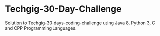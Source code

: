 # Techgig-30-Day-Challenge

Solution to Techgig-30-days-coding-challenge using Java 8, Python 3, C and CPP Programming Languages.
